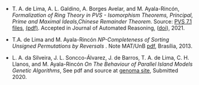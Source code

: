 

 - T. A. de Lima, A. L. Galdino, A. Borges Avelar, and
			M. Ayala-Rinc&oacute;n, <cite> Formalization of
			Ring Theory in PVS - Isomorphism Theorems,
			Principal, Prime and Maximal Ideals,Chinese
			Remainder Theorem</cite>.  Source: <a href="algebra.zip">PVS 7.1
			files</a>, <a
			href="Formalization_of_Ring_TheoryR1.pdf">(pdf)</a>. Accepted
			in Journal of Automated Reasoning,  (<a
			href="https://doi.org/10.1007/s10817-021-09593-0">doi</a>),  2021.  
  

  
  
 -  T.A. de Lima and  M. Ayala-Rinc&oacute;n <cite>NP-Completeness of Sorting Unsigned Permutations by Reversals </cite>.   Note MAT/UnB <a href="reversals_np.pdf">pdf</a>, Bras&iacute;lia, 2013.


-  L. A.  da Silveira, J. L. Soncco-&Aacute;lvarez,  J. de Barros,
                        T. A. de Lima, C. H.   Llanos,
                        and M. Ayala-Rinc&oacute;n <cite> On The Behaviour of Parallel
                        Island Models Genetic Algorithms</cite>, See
                        pdf and source at <a
                        href="http://genoma.cic.unb.br">genoma
                        site</a>, Submitted 2020. </li>
			


			

